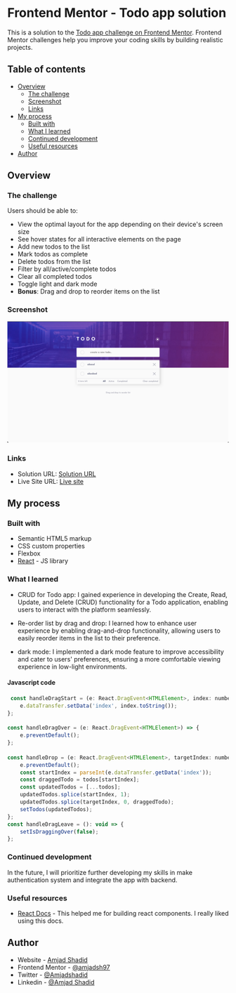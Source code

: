 # Frontend Mentor - Todo app solution

This is a solution to the [Todo app challenge on Frontend Mentor](https://www.frontendmentor.io/challenges/todo-app-Su1_KokOW). Frontend Mentor challenges help you improve your coding skills by building realistic projects.

## Table of contents

- [Overview](#overview)
    - [The challenge](#the-challenge)
    - [Screenshot](#screenshot)
    - [Links](#links)
- [My process](#my-process)
    - [Built with](#built-with)
    - [What I learned](#what-i-learned)
    - [Continued development](#continued-development)
    - [Useful resources](#useful-resources)
- [Author](#author)

## Overview

### The challenge

Users should be able to:

- View the optimal layout for the app depending on their device's screen size
- See hover states for all interactive elements on the page
- Add new todos to the list
- Mark todos as complete
- Delete todos from the list
- Filter by all/active/complete todos
- Clear all completed todos
- Toggle light and dark mode
- **Bonus**: Drag and drop to reorder items on the list

### Screenshot

![](./project-image.png)

### Links

- Solution URL: [Solution URL](https://github.com/amjadsh97/todo-main-app)
- Live Site URL: [Live site](https://todo-main-app-psi.vercel.app/)

## My process

### Built with

- Semantic HTML5 markup
- CSS custom properties
- Flexbox
- [React](https://reactjs.org/) - JS library

### What I learned

* CRUD for Todo app:
  I gained experience in developing the Create, Read, Update, and Delete (CRUD) functionality for a Todo application, enabling users to interact with the platform seamlessly.

* Re-order list by drag and drop:
  I learned how to enhance user experience by enabling drag-and-drop functionality, allowing users to easily reorder items in the list to their preference.

* dark mode:
  I implemented a dark mode feature to improve accessibility and cater to users' preferences, ensuring a more comfortable viewing experience in low-light environments.

#### Javascript code
```js
 const handleDragStart = (e: React.DragEvent<HTMLElement>, index: number) => {
	e.dataTransfer.setData('index', index.toString());
};

const handleDragOver = (e: React.DragEvent<HTMLElement>) => {
	e.preventDefault();
};

const handleDrop = (e: React.DragEvent<HTMLElement>, targetIndex: number) => {
	e.preventDefault();
	const startIndex = parseInt(e.dataTransfer.getData('index'));
	const draggedTodo = todos[startIndex];
	const updatedTodos = [...todos];
	updatedTodos.splice(startIndex, 1);
	updatedTodos.splice(targetIndex, 0, draggedTodo);
	setTodos(updatedTodos);
};
const handleDragLeave = (): void => {
	setIsDraggingOver(false);
};
```


### Continued development

In the future, I will prioritize further developing my skills in make authentication system and integrate the app with backend.


### Useful resources

- [React Docs](https://react.dev/) - This helped me for building react components. I really liked using this docs.

## Author

- Website - [Amjad Shadid](https://amjadshadid.vercel.app/)
- Frontend Mentor - [@amjadsh97](https://www.frontendmentor.io/profile/amjadsh97)
- Twitter - [@Amjadshadid](https://twitter.com/Amjadshadid)
- Linkedin - [@Amjad Shadid](https://www.linkedin.com/in/amjad-shadid-134355134/)